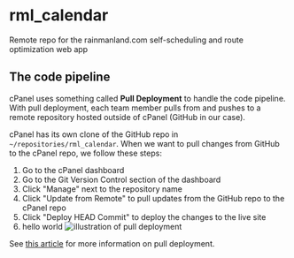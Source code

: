 # rml_calendar
Remote repo for the rainmanland.com self-scheduling and route optimization web app

## The code pipeline
cPanel uses something called **Pull Deployment** to handle the code pipeline. With pull deployment, each team member pulls from and pushes to a remote repository hosted outside of cPanel (GitHub in our case).

cPanel has its own clone of the GitHub repo in `~/repositories/rml_calendar`. When we want to pull changes from GitHub to the cPanel repo, we follow these steps:
1. Go to the cPanel dashboard
2. Go to the Git Version Control section of the dashboard
3. Click "Manage" next to the repository name
4. Click "Update from Remote" to pull updates from the GitHub repo to the cPanel repo
5. Click "Deploy HEAD Commit" to deploy the changes to the live site
6. hello world 
![illustration of pull deployment](https://docs.cpanel.net/img/git-pull-deployment-workflow.png)

See [this article](https://docs.cpanel.net/knowledge-base/web-services/guide-to-git-how-to-set-up-deployment/) for more information on pull deployment.
